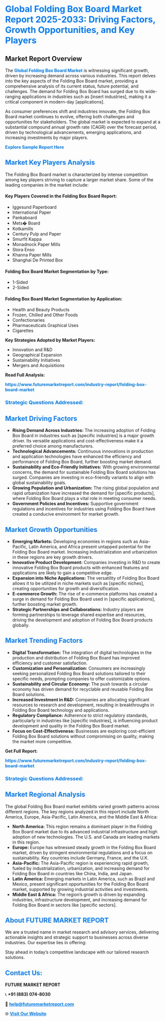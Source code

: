 <h1 style="color: #007BFF;">Global Folding Box Board Market Report 2025-2033: Driving Factors, Growth Opportunities, and Key Players</h1>

<section id="overview">
<h2>Market Report Overview</h2>
<p>The <a href="https://www.futuremarketreport.com/industry-report/folding-box-board-market" style="color: #007BFF; text-decoration: none;"><strong>Global Folding Box Board Market</strong></a> is witnessing significant growth, driven by increasing demand across various industries. This report delves into the key aspects of the Folding Box Board market, providing a comprehensive analysis of its current status, future potential, and challenges. The demand for Folding Box Board has surged due to its wide-ranging applications in industries such as [insert industries], making it a critical component in modern-day [applications].</p>
<p>As consumer preferences shift and industries innovate, the Folding Box Board market continues to evolve, offering both challenges and opportunities for stakeholders. The global market is expected to expand at a substantial compound annual growth rate (CAGR) over the forecast period, driven by technological advancements, emerging applications, and increasing investments by major players.</p>
</section>

<section id="overview">
<p><a href="https://www.futuremarketreport.com/request-sample/reportId=31464" style="color: #007BFF; text-decoration: none;"><strong>Explore Sample Report Here</strong></a></p>
</section>

<section id="key-players">
<h2 style="color: #007BFF;">Market Key Players Analysis</h2>
<p>The Folding Box Board market is characterized by intense competition among key players striving to capture a larger market share. Some of the leading companies in the market include:</p>
<h4>Key Players Covered in the Folding Box Board Report:</h4>
<ul><li>Iggesund Paperboard</li><li>International Paper</li><li>Pankaboard</li><li>Mets� Board</li><li>Kotkamills</li><li>Century Pulp and Paper</li><li>Smurfit Kappa</li><li>Monadnock Paper Mills</li><li>Stora Enso</li><li>Khanna Paper Mills</li><li>Shanghai De Printed Box</li></ul>
<h4>Folding Box Board Market Segmentation by Type:</h4>
<ul><li>1-Sided</li><li>2-Sided</li></ul>

<h4>Folding Box Board Market Segmentation by Application:</h4>
<ul><li>Health and Beauty Products</li><li>Frozen, Chilled and Other Foods</li><li>Confectionaries</li><li>Pharmaceuticals Graphical Uses</li><li>Cigarettes</li></ul>
<p><strong>Key Strategies Adopted by Market Players:</strong></p>
<ul>
<li>Innovation and R&D</li>
<li>Geographical Expansion</li>
<li>Sustainability Initiatives</li>
<li>Mergers and Acquisitions</li>
</ul>
</section>

<section>
<p><strong>Read Full Analysis: </strong></p><a href="https://www.futuremarketreport.com/industry-report/folding-box-board-market" style="color: #007BFF; text-decoration: none;"><strong>https://www.futuremarketreport.com/industry-report/folding-box-board-market</strong></a>
<h3 style="color: #007BFF;">Strategic Questions Addressed:</h3>
</section>

<section id="driving-factors">
<h2 style="color: #007BFF;">Market Driving Factors</h2>
<ul>
<li><strong>Rising Demand Across Industries:</strong> The increasing adoption of Folding Box Board in industries such as [specific industries] is a major growth driver. Its versatile applications and cost-effectiveness make it a preferred choice among manufacturers.</li>
<li><strong>Technological Advancements:</strong> Continuous innovations in production and application technologies have enhanced the efficiency and performance of Folding Box Board, further boosting market demand.</li>
<li><strong>Sustainability and Eco-Friendly Initiatives:</strong> With growing environmental concerns, the demand for sustainable Folding Box Board solutions has surged. Companies are investing in eco-friendly variants to align with global sustainability goals.</li>
<li><strong>Growing Population and Urbanization:</strong> The rising global population and rapid urbanization have increased the demand for [specific products], where Folding Box Board plays a vital role in meeting consumer needs.</li>
<li><strong>Government Policies and Incentives:</strong> Supportive government regulations and incentives for industries using Folding Box Board have created a conducive environment for market growth.</li>
</ul>
</section>

<section id="growth-opportunities">
<h2 style="color: #007BFF;">Market Growth Opportunities</h2>
<ul>
<li><strong>Emerging Markets:</strong> Developing economies in regions such as Asia-Pacific, Latin America, and Africa present untapped potential for the Folding Box Board market. Increasing industrialization and urbanization in these regions are key growth drivers.</li>
<li><strong>Innovative Product Development:</strong> Companies investing in R&D to create innovative Folding Box Board products with enhanced features and applications are likely to gain a competitive edge.</li>
<li><strong>Expansion into Niche Applications:</strong> The versatility of Folding Box Board allows it to be utilized in niche markets such as [specific niches], creating opportunities for growth and diversification.</li>
<li><strong>E-commerce Growth:</strong> The rise of e-commerce platforms has created a surge in demand for Folding Box Board used in [specific applications], further boosting market growth.</li>
<li><strong>Strategic Partnerships and Collaborations:</strong> Industry players are forming partnerships to leverage shared expertise and resources, driving the development and adoption of Folding Box Board products globally.</li>
</ul>
</section>

<section id="trending-factors">
<h2 style="color: #007BFF;">Market Trending Factors</h2>
<ul>
<li><strong>Digital Transformation:</strong> The integration of digital technologies in the production and distribution of Folding Box Board has improved efficiency and customer satisfaction.</li>
<li><strong>Customization and Personalization:</strong> Consumers are increasingly seeking personalized Folding Box Board solutions tailored to their specific needs, prompting companies to offer customizable options.</li>
<li><strong>Sustainability and Circular Economy:</strong> The push towards a circular economy has driven demand for recyclable and reusable Folding Box Board solutions.</li>
<li><strong>Increased Investment in R&D:</strong> Companies are allocating significant resources to research and development, resulting in breakthroughs in Folding Box Board technology and applications.</li>
<li><strong>Regulatory Compliance:</strong> Adherence to strict regulatory standards, particularly in industries like [specific industries], is influencing product development and quality in the Folding Box Board market.</li>
<li><strong>Focus on Cost-Effectiveness:</strong> Businesses are exploring cost-efficient Folding Box Board solutions without compromising on quality, making the market more competitive.</li>
</ul>
</section>

<section>
<p><strong>Get Full Report: </strong></p><a href="https://www.futuremarketreport.com/industry-report/folding-box-board-market" style="color: #007BFF; text-decoration: none;"><strong>https://www.futuremarketreport.com/industry-report/folding-box-board-market</strong></a>
<h3 style="color: #007BFF;">Strategic Questions Addressed:</h3>
</section>


<section id="regional-analysis">
<h2 style="color: #007BFF;">Market Regional Analysis</h2>
<p>The global Folding Box Board market exhibits varied growth patterns across different regions. The key regions analyzed in this report include North America, Europe, Asia-Pacific, Latin America, and the Middle East & Africa:</p>
<ul>
<li><strong>North America:</strong> This region remains a dominant player in the Folding Box Board market due to its advanced industrial infrastructure and high adoption of new technologies. The U.S. and Canada are leading markets in this region.</li>
<li><strong>Europe:</strong> Europe has witnessed steady growth in the Folding Box Board market, driven by stringent environmental regulations and a focus on sustainability. Key countries include Germany, France, and the U.K.</li>
<li><strong>Asia-Pacific:</strong> The Asia-Pacific region is experiencing rapid growth, fueled by industrialization, urbanization, and increasing demand for Folding Box Board in countries like China, India, and Japan.</li>
<li><strong>Latin America:</strong> Emerging markets in Latin America, such as Brazil and Mexico, present significant opportunities for the Folding Box Board market, supported by growing industrial activities and investments.</li>
<li><strong>Middle East & Africa:</strong> The region’s growth is driven by expanding industries, infrastructure development, and increasing demand for Folding Box Board in sectors like [specific sectors].</li>
</ul>
</section>

<footer>
<h2 style="color: #007BFF;">About FUTURE MARKET REPORT</h2>
<p>We are a trusted name in market research and advisory services, delivering actionable insights and strategic support to businesses across diverse industries. Our expertise lies in offering:</p>

<p>Stay ahead in today’s competitive landscape with our tailored research solutions.</p>

<h2 style="color: #007BFF;">Contact Us:</h2>
<p><strong>FUTURE MARKET REPORT</strong></p>
<p>📞 <strong>+91 (883) 074-8030</strong></p>
<p>📧 <strong><a href="mailto:help@futuremarketreport.com" style="color: #007BFF;">help@futuremarketreport.com</a></strong></p>
<p>🌐 <strong><a href="https://www.futuremarketreport.com/" style="color: #007BFF;">Visit Our Website</a></strong></p>
</footer>